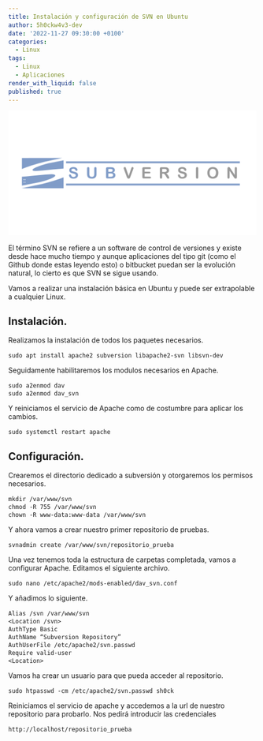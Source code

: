 ```yaml
---
title: Instalación y configuración de SVN en Ubuntu 
author: 5h0ckw4v3-dev
date: '2022-11-27 09:30:00 +0100'
categories:
  - Linux
tags:
  - Linux
  - Aplicaciones
render_with_liquid: false
published: true
---
```

![SVN](/assets/img/common/svn.png)

El término SVN se refiere a un software de control de versiones y existe desde hace mucho tiempo y aunque aplicaciones del tipo git (como el Github donde estas leyendo esto) o bitbucket puedan ser la evolución natural, lo cierto es que SVN se sigue usando.

Vamos a realizar una instalación básica en Ubuntu y puede ser extrapolable a cualquier Linux.

## Instalación.
Realizamos la instalación de todos los paquetes necesarios.

```plaintext
sudo apt install apache2 subversion libapache2-svn libsvn-dev
```

Seguidamente habilitaremos los modulos necesarios en Apache.

```plaintext
sudo a2enmod dav
sudo a2enmod dav_svn
```
Y reiniciamos el servicio de Apache como de costumbre para aplicar los cambios.

```plaintext
sudo systemctl restart apache
```

## Configuración.
Crearemos el directorio dedicado a subversión y otorgaremos los permisos necesarios.

```plaintext
mkdir /var/www/svn
chmod -R 755 /var/www/svn
chown -R www-data:www-data /var/www/svn
```
Y ahora vamos a crear nuestro primer repositorio de pruebas.

```plaintext
svnadmin create /var/www/svn/repositorio_prueba
```
Una vez tenemos toda la estructura de carpetas completada, vamos a configurar Apache.
Editamos el siguiente archivo.

```plaintext
sudo nano /etc/apache2/mods-enabled/dav_svn.conf
```
Y añadimos lo siguiente.

```plaintext
Alias /svn /var/www/svn
<Location /svn>
AuthType Basic
AuthName “Subversion Repository”
AuthUserFile /etc/apache2/svn.passwd
Require valid-user
<Location>
```

Vamos ha crear un usuario para que pueda acceder al repositorio.

```plaintext
sudo htpasswd -cm /etc/apache2/svn.passwd sh0ck
```

Reiniciamos el servicio de apache y accedemos a la url de nuestro repositorio para probarlo. Nos pedirá introducir las credenciales 

```plaintext
http://localhost/repositorio_prueba
```
